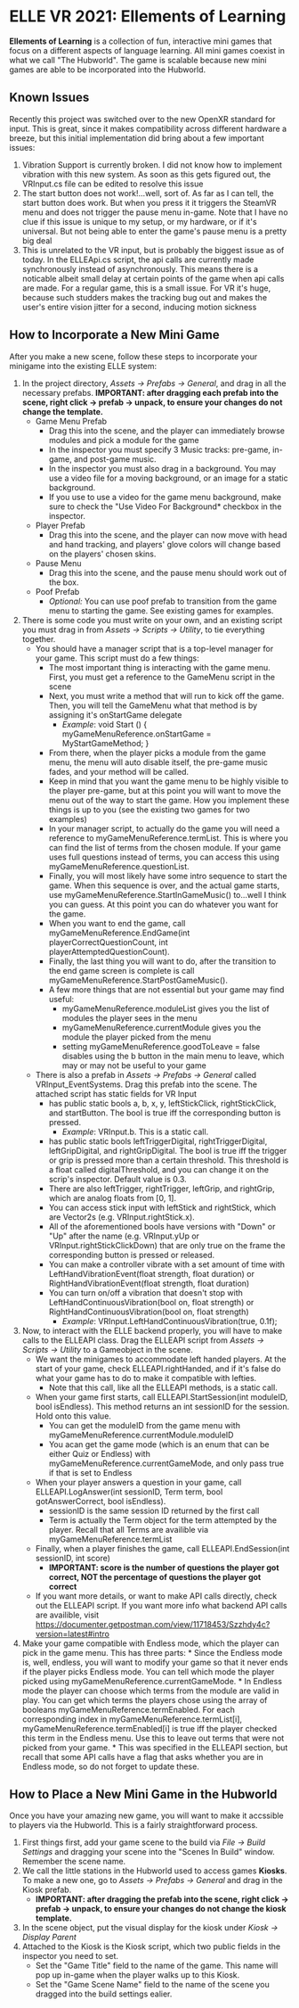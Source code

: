 # ELLE VR 2021: Ellements of Learning
**Ellements of Learning** is a collection of fun, interactive mini games that focus on a different aspects of language learning. All mini games coexist in what we call "The Hubworld". The game is scalable because new mini games are able to be incorporated into the Hubworld.

## Known Issues
Recently this project was switched over to the new OpenXR standard for input. This is great, since it makes compatibility across different hardware a breeze, but this initial implementation did bring about a few important issues:
1. Vibration Support is currently broken. I did not know how to implement vibration with this new system. As soon as this gets figured out, the VRInput.cs file can be edited to resolve this issue
2. The start button does not work!...well, sort of. As far as I can tell, the start button does work. But when you press it it triggers the SteamVR menu and does not trigger the pause menu in-game. Note that I have no clue if this issue is unique to my setup, or my hardware, or if it's universal. But not being able to enter the game's pause menu is a pretty big deal
3. This is unrelated to the VR input, but is probably the biggest issue as of today. In the ELLEApi.cs script, the api calls are currently made synchronously instead of asynchronously. This means there is a noticable albeit small delay at certain points of the game when api calls are made. For a regular game, this is a small issue. For VR it's huge, because such studders makes the tracking bug out and makes the user's entire vision jitter for a second, inducing motion sickness

## How to Incorporate a New Mini Game
After you make a new scene, follow these steps to incorporate your minigame into the existing ELLE system:

1. In the project directory, *Assets -> Prefabs -> General*, and drag in all the necessary prefabs.
    __IMPORTANT: after dragging each prefab into the scene, right click -> prefab -> unpack, to ensure your changes do not change the template.__
    * Game Menu Prefab
        * Drag this into the scene, and the player can immediately browse modules and pick a module for the game
        * In the inspector you must specify 3 Music tracks: pre-game, in-game, and post-game music.
        * In the inspector you must also drag in a background. You may use a video file for a moving background, or an image for a static background.
        * If you use to use a video for the game menu background, make sure to check the "Use Video For Background* checkbox in the inspector.
    * Player Prefab
        * Drag this into the scene, and the player can now move with head and hand tracking, and players' glove colors will change based on the players' chosen skins.
    * Pause Menu
        * Drag this into the scene, and the pause menu should work out of the box. 
    * Poof Prefab
        * *Optional:* You can use poof prefab to transition from the game menu to starting the game. See existing games for examples. 
2. There is some code you must write on your own, and an existing script you must drag in from *Assets -> Scripts -> Utility*, to tie everything together.
    * You should have a manager script that is a top-level manager for your game. This script must do a few things:
        * The most important thing is interacting with the game menu. First, you must get a reference to the GameMenu script in the scene
        * Next, you must write a method that will run to kick off the game. Then, you will tell the GameMenu what that method is by assigning it's onStartGame delegate
            * *Example*: void Start () { myGameMenuReference.onStartGame = MyStartGameMethod; }
         * From there, when the player picks a module from the game menu, the menu will auto disable itself, the pre-game music fades, and your method will be called.
         * Keep in mind that you want the game menu to be highly visible to the player pre-game, but at this point you will want to move the menu out of the way to start the game. How you implement these things is up to you (see the existing two games for two examples)
         * In your manager script, to actually do the game you will need a reference to myGameMenuReference.termList. This is where you can find the list of terms from the chosen module. If your game uses full questions instead of terms, you can access this using myGameMenuReference.questionList.
         * Finally, you will most likely have some intro sequence to start the game. When this sequence is over, and the actual game starts, use myGameMenuReference.StartInGameMusic() to...well I think you can guess. At this point you can do whatever you want for the game.
         * When you want to end the game, call myGameMenuReference.EndGame(int playerCorrectQuestionCount, int playerAttemptedQuestionCount). 
         * Finally, the last thing you will want to do, after the transition to the end game screen is complete is call myGameMenuReference.StartPostGameMusic().
         * A few more things that are not essential but your game may find useful:
            * myGameMenuReference.moduleList gives you the list of modules the player sees in the menu
            * myGameMenuReference.currentModule gives you the module the player picked from the menu
            * setting myGameMenuReference.goodToLeave = false disables using the b button in the main menu to leave, which may or may not be useful to your game
    * There is also a prefab in *Assets -> Prefabs -> General* called VRInput_EventSystems. Drag this prefab into the scene. The attached script has static fields for VR Input
        * has public static bools a, b, x, y, leftStickClick, rightStickClick, and startButton. The bool is true iff the corresponding button is pressed.
            * *Example*: VRInput.b. This is a static call.
        * has public static bools leftTriggerDigital, rightTriggerDigital, leftGripDigital, and rightGripDigital. The bool is true iff the trigger or grip is pressed more than a certain threshold. This threshold is a float called digitalThreshold, and you can change it on the scrip's inspector. Default value is 0.3.
        * There are also leftTrigger, rightTrigger, leftGrip, and rightGrip, which are analog floats from [0, 1].
        * You can access stick input with leftStick and rightStick, which are Vector2s (e.g. VRInput.rightStick.x).
        * All of the aforementioned bools have versions with "Down" or "Up" after the name (e.g. VRInput.yUp or VRInput.rightStickClickDown) that are only true on the frame the corresponding button is pressed or released.
        * You can make a controller vibrate with a set amount of time with LeftHandVibrationEvent(float strength, float duration) or RightHandVibrationEvent(float strength, float duration)
        * You can turn on/off a vibration that doesn't stop with LeftHandContinuousVibration(bool on, float strength) or RightHandContinuousVibration(bool on, float strength)
            * *Example*: VRInput.LeftHandContinuousVibration(true, 0.1f);
3. Now, to interact with the ELLE backend properly, you will have to make calls to the ELLEAPI class. Drag the ELLEAPI script from *Assets -> Scripts -> Utility* to a Gameobject in the scene.
    * We want the minigames to accommodate left handed players. At the start of your game, check ELLEAPI.rightHanded, and if it's false do what your game has to do to make it compatible with lefties.
        * Note that this call, like all the ELLEAPI methods, is a static call.
    * When your game first starts, call ELLEAPI.StartSession(int moduleID, bool isEndless). This method returns an int sessionID for the session. Hold onto this value.
        * You can get the moduleID from the game menu with myGameMenuReference.currentModule.moduleID
        * You acan get the game mode (which is an enum that can be either Quiz or Endless) with myGameMenuReference.currentGameMode, and only pass true if that is set to Endless
    * When your player answers a question in your game, call ELLEAPI.LogAnswer(int sessionID, Term term, bool gotAnswerCorrect, bool isEndless).
        * sessionID is the same session ID returned by the first call
        * Term is actually the Term object for the term attempted by the player. Recall that all Terms are availible via myGameMenuReference.termList
    * Finally, when a player finishes the game, call ELLEAPI.EndSession(int sessionID, int score)
        * __IMPORTANT: score is the number of questions the player got correct, NOT the percentage of questions the player got correct__
    * If you want more details, or want to make API calls directly, check out the ELLEAPI script. If you want more info what backend API calls are availible, visit https://documenter.getpostman.com/view/11718453/Szzhdy4c?version=latest#intro
4. Make your game compatible with Endless mode, which the player can pick in the game menu. This has three parts:
        * Since the Endless mode is, well, endless, you will want to modify your game so that it never ends if the player picks Endless mode. You can tell which mode the player picked using myGameMenuReference.currentGameMode.
        * In Endless mode the player can choose which terms from the module are valid in play. You can get which terms the players chose using the array of booleans myGameMenuReference.termEnabled. For each corresponding index in myGameMenuReference.termList[i], myGameMenuReference.termEnabled[i] is true iff the player checked this term in the Endless menu. Use this to leave out terms that were not picked from your game.
        * This was specified in the ELLEAPI section, but recall that some API calls have a flag that asks whether you are in Endless mode, so do not forget to update these.
            
            
## How to Place a New Mini Game in the Hubworld
Once you have your amazing new game, you will want to make it accssible to players via the Hubworld. This is a fairly straightforward process.

1. First things first, add your game scene to the build via *File -> Build Settings* and dragging your scene into the "Scenes In Build" window. Remember the scene name.
2. We call the little stations in the Hubworld used to access games __Kiosks__. To make a new one, go to *Assets -> Prefabs -> General* and drag in the Kiosk prefab.
    * __IMPORTANT: after dragging the prefab into the scene, right click -> prefab -> unpack, to ensure your changes do not change the kiosk template.__
3. In the scene object, put the visual display for the kiosk under *Kiosk -> Display Parent*
4. Attached to the Kiosk is the Kiosk script, which two public fields in the inspector you need to set.
    * Set the "Game Title" field to the name of the game. This name will pop up in-game when the player walks up to this Kiosk.
    * Set the "Game Scene Name" field to the name of the scene you dragged into the build settings ealier.

 
